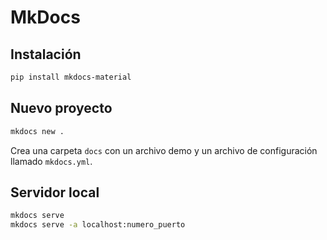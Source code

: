 

# MkDocs

## Instalación

```bash
pip install mkdocs-material
```

## Nuevo proyecto

```bash
mkdocs new .
```

Crea una carpeta `docs` con un archivo demo
y un archivo de configuración llamado `mkdocs.yml`.


## Servidor local

```bash
mkdocs serve
mkdocs serve -a localhost:numero_puerto
```
